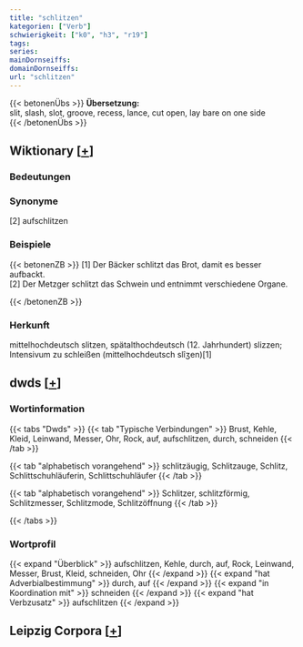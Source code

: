```yaml
---
title: "schlitzen"
kategorien: ["Verb"]
schwierigkeit: ["k0", "h3", "r19"]
tags:
series:
mainDornseiffs:
domainDornseiffs:
url: "schlitzen"
---
```


{{< betonenÜbs >}}
**Übersetzung:**  
slit, slash, slot, groove, recess, lance, cut open, lay bare on one side  
{{< /betonenÜbs >}}

## Wiktionary [[+](https://de.wiktionary.org/wiki/schlitzen)]

### Bedeutungen

### Synonyme
[2] aufschlitzen  

### Beispiele
{{< betonenZB >}}
[1] Der Bäcker schlitzt das Brot, damit es besser aufbackt.  
[2] Der Metzger schlitzt das Schwein und entnimmt verschiedene Organe.  

{{< /betonenZB >}}
### Herkunft
mittelhochdeutsch slitzen, spätalthochdeutsch (12. Jahrhundert) slizzen; Intensivum zu schleißen (mittelhochdeutsch slîʒen)[1]  



## dwds [[+](https://www.dwds.de/wb/schlitzen)]

### Wortinformation
{{< tabs "Dwds" >}}
{{< tab "Typische Verbindungen" >}}
Brust, Kehle, Kleid, Leinwand, Messer, Ohr, Rock, auf, aufschlitzen, durch, schneiden
{{< /tab >}}

{{< tab "alphabetisch vorangehend" >}}
schlitzäugig, Schlitzauge, Schlitz, Schlittschuhläuferin, Schlittschuhläufer
{{< /tab >}}

{{< tab "alphabetisch vorangehend" >}}
Schlitzer, schlitzförmig, Schlitzmesser, Schlitzmode, Schlitzöffnung
{{< /tab >}}

{{< /tabs >}}

### Wortprofil
{{< expand "Überblick" >}} aufschlitzen, Kehle, durch, auf, Rock, Leinwand, Messer, Brust, Kleid, schneiden, Ohr {{< /expand >}}
{{< expand "hat Adverbialbestimmung" >}} durch, auf {{< /expand >}}
{{< expand "in Koordination mit" >}} schneiden {{< /expand >}}
{{< expand "hat Verbzusatz" >}} aufschlitzen {{< /expand >}}

## Leipzig Corpora [[+](https://corpora.uni-leipzig.de/en/res?word=schlitzen&corpusId=deu_newscrawl-public_2018)]

